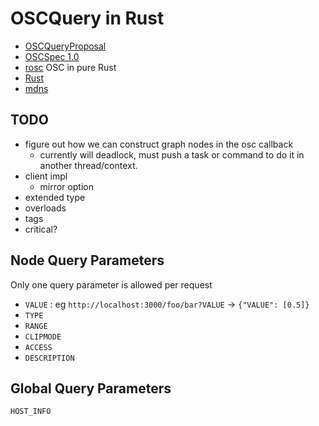 # OSCQuery in Rust

* [OSCQueryProposal](https://github.com/Vidvox/OSCQueryProposal)
* [OSCSpec 1.0](http://opensoundcontrol.org/spec-1_0)
* [rosc](https://docs.rs/rosc/0.3.0/rosc/) OSC in pure Rust
* [Rust](https://www.rust-lang.org/)
* [mdns](https://github.com/librespot-org/libmdns/blob/master/examples/register.rs)

## TODO

* figure out how we can construct graph nodes in the osc callback
  * currently will deadlock, must push a task or command to do it in another thread/context.
* client impl
  * mirror option
* extended type
* overloads
* tags
* critical?

## Node Query Parameters

Only one query parameter is allowed per request

* `VALUE` : eg `http://localhost:3000/foo/bar?VALUE` -> `{"VALUE": [0.5]}`
* `TYPE`
* `RANGE`
* `CLIPMODE`
* `ACCESS`
* `DESCRIPTION`

## Global Query Parameters

`HOST_INFO`


